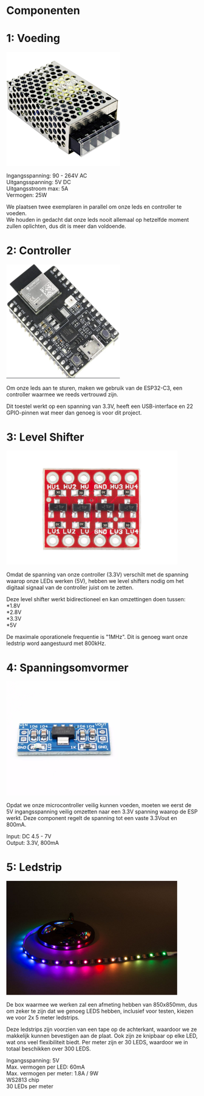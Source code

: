 # Componenten

# 1: Voeding
<img src = "voeding.jpg" height = 300></img>

<p>Ingangsspanning: 90 - 264V AC<br>
Uitgangsspanning: 5V DC<br>
Uitgangsstroom max: 5A<br>
Vermogen: 25W<br>

We plaatsen twee exemplaren in parallel om onze leds en controller te voeden.<br>
We houden in gedacht dat onze leds nooit allemaal op hetzelfde moment zullen oplichten, dus dit is meer dan voldoende. </p>


# 2: Controller
<img src = "Controller.png" height = 300></img>

<p>Om onze leds aan te sturen, maken we gebruik van de ESP32-C3, een controller waarmee we reeds vertrouwd zijn. 

Dit toestel werkt op een spanning van 3.3V, heeft een USB-interface en 22 GPIO-pinnen wat meer dan genoeg is voor dit project.


# 3: Level Shifter
<img src = "level_shifter.jpg" height = 300></img>

Omdat de spanning van onze controller (3.3V) verschilt met de spanning waarop onze LEDs werken (5V), hebben we level shifters nodig om het digitaal signaal van de controller juist om te zetten.

Deze level shifter werkt bidirectioneel en kan omzettingen doen tussen:<br>
*1.8V<br>
*2.8V<br>
*3.3V<br>
*5V<br>

De maximale oporationele frequentie is "1MHz". Dit is genoeg want onze ledstrip word aangestuurd met 800kHz.



# 4: Spanningsomvormer
<img src = "voltage_regulator.webp" height = 300></img>

Opdat we onze microcontroller veilig kunnen voeden, moeten we eerst de 5V ingangsspanning veilig omzetten naar een 3.3V spanning waarop de ESP werkt. Deze component regelt de spanning tot een vaste 3.3Vout en 800mA.

Input: DC 4.5 - 7V <br>
Output: 3.3V, 800mA 



# 5: Ledstrip
<img src="ledstrip.jpg" alt="ledstrip gekozen voor ons project" height="300">

De box waarmee we werken zal een afmeting hebben van 850x850mm, dus om zeker te zijn
dat we genoeg LEDS hebben, inclusief voor testen, kiezen we voor 2x 5 meter ledstrips.

Deze ledstrips zijn voorzien van een tape op de achterkant, waardoor we ze makkelijk kunnen bevestigen
aan de plaat. Ook zijn ze knipbaar op elke LED, wat ons veel flexibiliteit biedt. Per meter zijn er 30 LEDS, waardoor we in totaal beschikken over 300 LEDS.


Ingangsspanning: 5V <br>
Max. vermogen per LED: 60mA <br>
Max. vermogen per meter: 1.8A / 9W <br>
WS2813 chip<br>
30 LEDs per meter<br>

